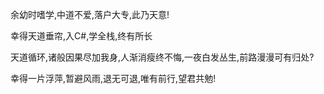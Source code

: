 余幼时嗜学,中道不爱,落户大专,此乃天意!

幸得天道垂帘,入C#,学全栈,终有所长

天道循环,诸般因果尽加我身,人渐消瘦终不悔,一夜白发丛生,前路漫漫可有归处?

幸得一片浮萍,暂避风雨,退无可退,唯有前行,望君共勉!
